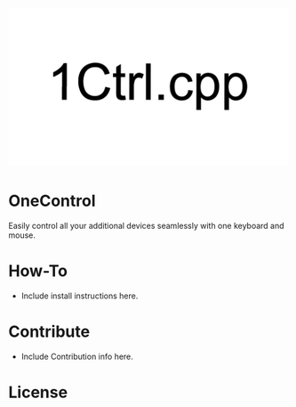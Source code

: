 <h1 align="center">
<img src="./images/Logo.png">
<br/>

# OneControl

Easily control all your additional devices seamlessly with one keyboard and mouse.

# How-To
- Include install instructions here.

# Contribute
- Include Contribution info here.

# License